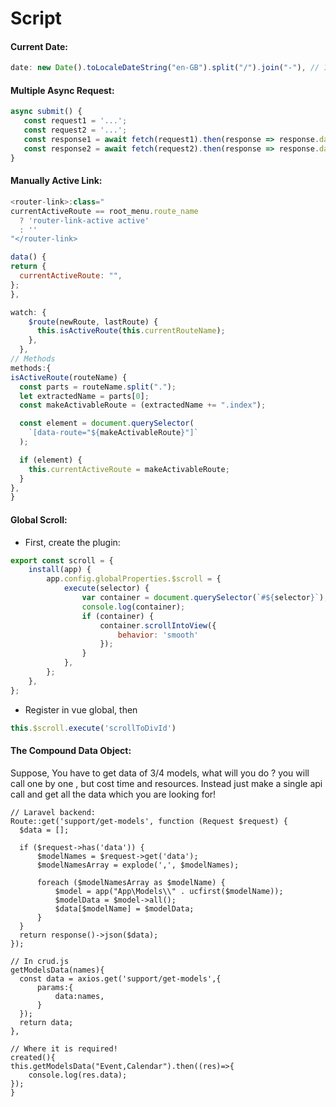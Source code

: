 # Script

#### Current Date:
```js
date: new Date().toLocaleDateString("en-GB").split("/").join("-"), // 10-08-2023
```

#### Multiple Async Request:
```javascript
async submit() {
   const request1 = '...';
   const request2 = '...';
   const response1 = await fetch(request1).then(response => response.data)
   const response2 = await fetch(request2).then(response => response.data)
}
```

####  Manually Active Link:
```javascript
<router-link>:class="
currentActiveRoute == root_menu.route_name
  ? 'router-link-active active'
  : ''
"</router-link>

data() {
return {
  currentActiveRoute: "",
};
},

watch: {
    $route(newRoute, lastRoute) {
      this.isActiveRoute(this.currentRouteName);
    },
  },
// Methods
methods:{
isActiveRoute(routeName) {
  const parts = routeName.split(".");
  let extractedName = parts[0];
  const makeActivableRoute = (extractedName += ".index");

  const element = document.querySelector(
    `[data-route="${makeActivableRoute}"]`
  );

  if (element) {
    this.currentActiveRoute = makeActivableRoute;
  }
},
}
```

#### Global Scroll:

* First, create the plugin:

```javascript
export const scroll = {
    install(app) {
        app.config.globalProperties.$scroll = {
            execute(selector) {
                var container = document.querySelector(`#${selector}`);
                console.log(container);
                if (container) {
                    container.scrollIntoView({
                        behavior: 'smooth'
                    });
                }
            },
        };
    },
};

```

* Register in vue global, then

```javascript
this.$scroll.execute('scrollToDivId')
```

#### The Compound Data Object:

Suppose, You have to get data of 3/4 models, what will you do ? you will call one by one , but cost time and resources. Instead just 
make a single api call and get all the data which you are looking for!

```
// Laravel backend:
Route::get('support/get-models', function (Request $request) {
  $data = [];

  if ($request->has('data')) {
      $modelNames = $request->get('data');
      $modelNamesArray = explode(',', $modelNames);

      foreach ($modelNamesArray as $modelName) {
          $model = app("App\Models\\" . ucfirst($modelName));
          $modelData = $model->all();
          $data[$modelName] = $modelData;
      }
  }
  return response()->json($data);
});

// In crud.js
getModelsData(names){
  const data = axios.get('support/get-models',{
      params:{
          data:names,
      }
  });
  return data;
},

// Where it is required!
created(){
this.getModelsData("Event,Calendar").then((res)=>{
    console.log(res.data);
});
}

```

